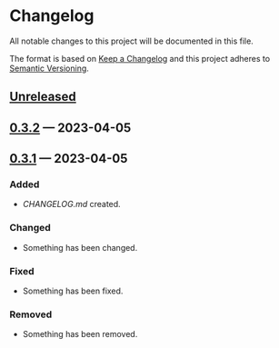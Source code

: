 # Changelog

All notable changes to this project will be documented in this file.

The format is based on [Keep a Changelog](http://keepachangelog.com)
and this project adheres to [Semantic Versioning](http://semver.org/spec/v2.0.0.html).


## [Unreleased]

## [0.3.2] — 2023-04-05

## [0.3.1] — 2023-04-05
### Added
- _CHANGELOG.md_ created.
### Changed
- Something has been changed.
### Fixed
- Something has been fixed.
### Removed
- Something has been removed.


[0.3.1]: https://github.com/tanelso2/clj-toolbox/compare/0.0.0...0.3.1
[0.3.2]: https://github.com/tanelso2/clj-toolbox/compare/0.3.1...0.3.2
[Unreleased]: https://github.com/tanelso2/clj-toolbox/compare/0.3.2...HEAD
